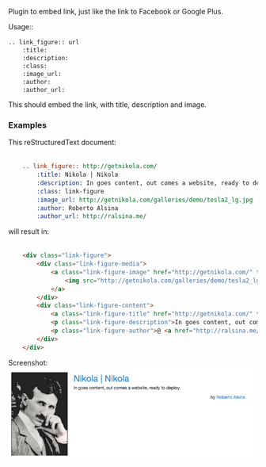 Plugin to embed link, just like the link to Facebook or Google Plus.

Usage::

    .. link_figure:: url
	    :title:
	    :description:
	    :class:
	    :image_url:
	    :author:
	    :author_url:

This should embed the link, with title, description and image.

### Examples

This reStructuredText document:

```ReST

    .. link_figure:: http://getnikola.com/
        :title: Nikola | Nikola
        :description: In goes content, out comes a website, ready to deploy.
        :class: link-figure
        :image_url: http://getnikola.com/galleries/demo/tesla2_lg.jpg
        :author: Roberto Alsina
        :author_url: http://ralsina.me/
```

will result in:

```html

    <div class="link-figure">
	    <div class="link-figure-media">
		    <a class="link-figure-image" href="http://getnikola.com/" target="_blank">
		    	<img src="http://getnikola.com/galleries/demo/tesla2_lg.jpg" alt="Nikola | Nikola" />
		    </a>
	    </div>
	    <div class="link-figure-content">
		    <a class="link-figure-title" href="http://getnikola.com/" target="_blank">Nikola | Nikola</a>
		    <p class="link-figure-description">In goes content, out comes a website, ready to deploy.</p>
		    <p class="link-figure-author">@ <a href="http://ralsina.me/" target="_blank">Roberto Alsina</a></p>
	    </div>
	</div>
```

Screenshot: 
![link-figure screenshot](link-figure-screenshot.png "link-figure screenshot")
